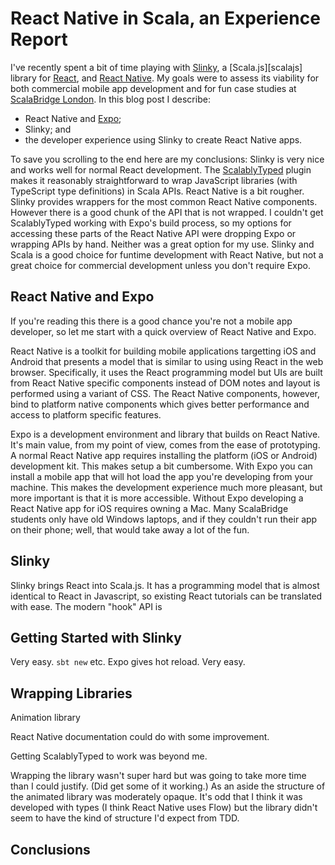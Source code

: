 # React Native in Scala, an Experience Report

I've recently spent a bit of time playing with [Slinky][slinky], a [Scala.js][scalajs] library for [React][react], and [React Native][react-native]. My goals were to assess its viability for both commercial mobile app development and for fun case studies at [ScalaBridge London][scalabridgelondon]. In this blog post I describe:

- React Native and [Expo][expo];
- Slinky; and
- the developer experience using Slinky to create React Native apps.

To save you scrolling to the end here are my conclusions: Slinky is very nice and works well for normal React development. The [ScalablyTyped][scalablytyped] plugin makes it reasonably straightforward to wrap JavaScript libraries (with TypeScript type definitions) in Scala APIs. React Native is a bit rougher. Slinky provides wrappers for the most common React Native components. However there is a good chunk of the API that is not wrapped. I couldn't get ScalablyTyped working with Expo's build process, so my options for accessing these parts of the React Native API were dropping Expo or wrapping APIs by hand. Neither was a great option for my use. Slinky and Scala is a good choice for funtime development with React Native, but not a great choice for commercial development unless you don't require Expo.


## React Native and Expo

If you're reading this there is a good chance you're not a mobile app developer, so let me start with a quick overview of React Native and Expo.

React Native is a toolkit for building mobile applications targetting iOS and Android that presents a model that is similar to using using React in the web browser. Specifically, it uses the React programming model but UIs are built from React Native specific components instead of DOM notes and layout is performed using a variant of CSS. The React Native components, however, bind to platform native components which gives better performance and access to platform specific features.

Expo is a development environment and library that builds on React Native. It's main value, from my point of view, comes from the ease of prototyping. A normal React Native app requires installing the platform (iOS or Android) development kit. This makes setup a bit cumbersome. With Expo you can install a mobile app that will hot load the app you're developing from your machine. This makes the development experience much more pleasant, but more important is that it is more accessible. Without Expo developing a React Native app for iOS requires owning a Mac. Many ScalaBridge students only have old Windows laptops, and if they couldn't run their app on their phone; well, that would take away a lot of the fun.


## Slinky

Slinky brings React into Scala.js. It has a programming model that is almost identical to React in Javascript, so existing React tutorials can be translated with ease. The modern "hook" API is 


## Getting Started with Slinky

Very easy. `sbt new` etc. Expo gives hot reload. Very easy.


## Wrapping Libraries

Animation library

React Native documentation could do with some improvement.

Getting ScalablyTyped to work was beyond me.

Wrapping the library wasn't super hard but was going to take more time than I could justify. (Did get some of it working.) As an aside the structure of the animated library was moderately opaque. It's odd that I think it was developed with types (I think React Native uses Flow) but the library didn't seem to have the kind of structure I'd expect from TDD.

## Conclusions


[expo]: https://expo.io/
[slinky]: https://slinky.dev/
[scala-js]: http://www.scala-js.org/
[react]: https://reactjs.org/
[react-native]: https://reactnative.dev/
[corecursive]: https://corecursive.com/044-shadaj-laddad-react-and-scala-js/
[scalabridgelondon]: http://scalabridgelondon.org/
[scalablytyped]: https://scalablytyped.org/docs/readme.html
